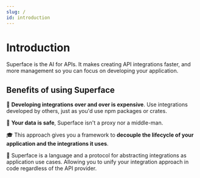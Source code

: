```yaml
---
slug: /
id: introduction
---
```


# Introduction

Superface is the AI for APIs. It makes creating API integrations faster, and more management so you can focus on developing your application.

## Benefits of using Superface

💸 **Developing integrations over and over is expensive**. Use integrations developed by others, just as you'd use npm packages or crates.

🔐 **Your data is safe**, Superface isn't a proxy nor a middle-man.

🎓 This approach gives you a framework to **decouple the lifecycle of your application and the integrations it uses**.

🧐 Superface is a language and a protocol for abstracting integrations as application use cases. Allowing you to unify your integration approach in code regardless of the API provider.
